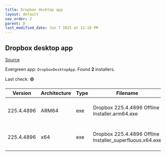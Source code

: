 ```yaml
---
title: Dropbox desktop app
layout: default
nav_order: 2
parent: D
last_modified_date: Jun 7 2025 at 12:19 PM
---
```


## Dropbox desktop app

[Source](https://www.dropbox.com/desktop)

Evergreen app: `DropboxDesktopApp`. Found **2** installers.

Last check: 🟢

| Version    | Architecture | Type | Filename                                                 | URI                                                                                                                                                                                                                                |
| ---------- | ------------ | ---- | -------------------------------------------------------- | ---------------------------------------------------------------------------------------------------------------------------------------------------------------------------------------------------------------------------------- |
| 225.4.4896 | ARM64        | exe  | Dropbox 225.4.4896 Offline Installer.arm64.exe           | [https://edge.dropboxstatic.com/dbx-releng/client/Dropbox%20225.4.4896%20Offline%20Installer.arm64.exe](https://edge.dropboxstatic.com/dbx-releng/client/Dropbox%20225.4.4896%20Offline%20Installer.arm64.exe)                     |
| 225.4.4896 | x64          | exe  | Dropbox 225.4.4896 Offline Installer_superfluous.x64.exe | [https://edge.dropboxstatic.com/dbx-releng/client/Dropbox%20225.4.4896%20Offline%20Installer_superfluous.x64.exe](https://edge.dropboxstatic.com/dbx-releng/client/Dropbox%20225.4.4896%20Offline%20Installer_superfluous.x64.exe) |
